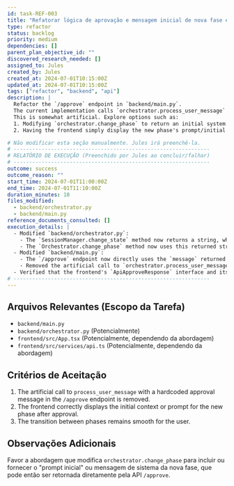 ```yaml
---
id: task-REF-003
title: "Refatorar lógica de aprovação e mensagem inicial de nova fase em `backend/main.py`"
type: refactor
status: backlog
priority: medium
dependencies: []
parent_plan_objective_id: ""
discovered_research_needed: []
assigned_to: Jules
created_by: Jules
created_at: 2024-07-01T10:15:00Z
updated_at: 2024-07-01T10:15:00Z
tags: ["refactor", "backend", "api"]
description: |
  Refactor the `/approve` endpoint in `backend/main.py`.
  The current implementation calls `orchestrator.process_user_message` with a hardcoded message like `"Ok, aprovei a fase anterior. O que faremos em {next_state_enum.value}?"` to get the initial message for the new phase.
  This is somewhat artificial. Explore options such as:
  1. Modifying `orchestrator.change_phase` to return an initial system message for the new phase.
  2. Having the frontend simply display the new phase's prompt/initial state based on the new state information, without needing a canned AI message to kickstart the new phase display.

# Não modificar esta seção manualmente. Jules irá preenchê-la.
# ---------------------------------------------------------------
# RELATÓRIO DE EXECUÇÃO (Preenchido por Jules ao concluir/falhar)
# ---------------------------------------------------------------
outcome: success
outcome_reason: ""
start_time: 2024-07-01T11:00:00Z
end_time: 2024-07-01T11:10:00Z
duration_minutes: 10
files_modified:
  - backend/orchestrator.py
  - backend/main.py
reference_documents_consulted: []
execution_details: |
  - Modified `backend/orchestrator.py`:
    - The `SessionManager.change_state` method now returns a string, which is the first line of the newly loaded prompt template, prefixed with a message indicating the new prompt is loaded.
    - The `Orchestrator.change_phase` method now uses this returned string as the "message" in its response dictionary.
  - Modified `backend/main.py`:
    - The `/approve` endpoint now directly uses the `message` returned by `orchestrator.change_phase`.
    - Removed the artificial call to `orchestrator.process_user_message` that was previously used to generate an initial message for the new phase.
  - Verified that the frontend's `ApiApproveResponse` interface and its usage in `App.tsx` are already expecting a `message` field, so no direct frontend changes were needed for this specific refactoring. The frontend will now display the more direct initial prompt message.
# ---------------------------------------------------------------
---
```


## Arquivos Relevantes (Escopo da Tarefa)
* `backend/main.py`
* `backend/orchestrator.py` (Potencialmente)
* `frontend/src/App.tsx` (Potencialmente, dependendo da abordagem)
* `frontend/src/services/api.ts` (Potencialmente, dependendo da abordagem)

## Critérios de Aceitação
1. The artificial call to `process_user_message` with a hardcoded approval message in the `/approve` endpoint is removed.
2. The frontend correctly displays the initial context or prompt for the new phase after approval.
3. The transition between phases remains smooth for the user.

## Observações Adicionais
  Favor a abordagem que modifica `orchestrator.change_phase` para incluir ou fornecer o "prompt inicial" ou mensagem de sistema da nova fase, que pode então ser retornada diretamente pela API `/approve`.
